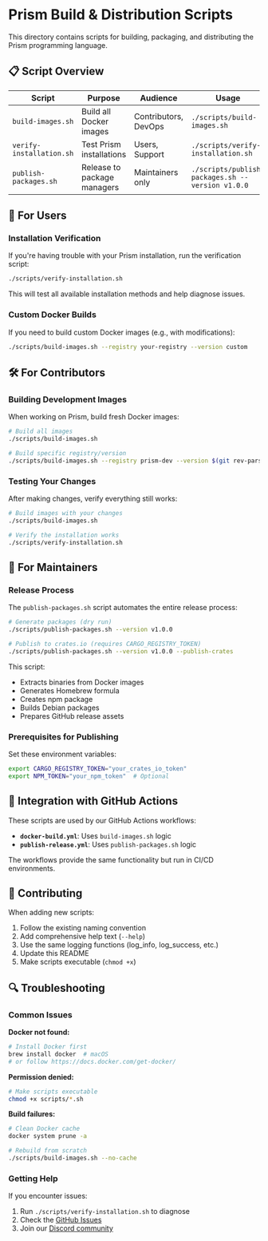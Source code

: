 # Prism Build & Distribution Scripts

This directory contains scripts for building, packaging, and distributing the Prism programming language.

## 📋 Script Overview

| Script | Purpose | Audience | Usage |
|--------|---------|----------|--------|
| `build-images.sh` | Build all Docker images | Contributors, DevOps | `./scripts/build-images.sh` |
| `verify-installation.sh` | Test Prism installations | Users, Support | `./scripts/verify-installation.sh` |
| `publish-packages.sh` | Release to package managers | Maintainers only | `./scripts/publish-packages.sh --version v1.0.0` |

## 🚀 For Users

### Installation Verification
If you're having trouble with your Prism installation, run the verification script:

```bash
./scripts/verify-installation.sh
```

This will test all available installation methods and help diagnose issues.

### Custom Docker Builds
If you need to build custom Docker images (e.g., with modifications):

```bash
./scripts/build-images.sh --registry your-registry --version custom
```

## 🛠️ For Contributors

### Building Development Images
When working on Prism, build fresh Docker images:

```bash
# Build all images
./scripts/build-images.sh

# Build specific registry/version
./scripts/build-images.sh --registry prism-dev --version $(git rev-parse --short HEAD)
```

### Testing Your Changes
After making changes, verify everything still works:

```bash
# Build images with your changes
./scripts/build-images.sh

# Verify the installation works
./scripts/verify-installation.sh
```

## 🔧 For Maintainers

### Release Process
The `publish-packages.sh` script automates the entire release process:

```bash
# Generate packages (dry run)
./scripts/publish-packages.sh --version v1.0.0

# Publish to crates.io (requires CARGO_REGISTRY_TOKEN)
./scripts/publish-packages.sh --version v1.0.0 --publish-crates
```

This script:
- Extracts binaries from Docker images
- Generates Homebrew formula
- Creates npm package
- Builds Debian packages
- Prepares GitHub release assets

### Prerequisites for Publishing

Set these environment variables:

```bash
export CARGO_REGISTRY_TOKEN="your_crates_io_token"
export NPM_TOKEN="your_npm_token"  # Optional
```

## 📖 Integration with GitHub Actions

These scripts are used by our GitHub Actions workflows:

- **`docker-build.yml`**: Uses `build-images.sh` logic
- **`publish-release.yml`**: Uses `publish-packages.sh` logic

The workflows provide the same functionality but run in CI/CD environments.

## 🤝 Contributing

When adding new scripts:

1. Follow the existing naming convention
2. Add comprehensive help text (`--help`)
3. Use the same logging functions (log_info, log_success, etc.)
4. Update this README
5. Make scripts executable (`chmod +x`)

## 🔍 Troubleshooting

### Common Issues

**Docker not found:**
```bash
# Install Docker first
brew install docker  # macOS
# or follow https://docs.docker.com/get-docker/
```

**Permission denied:**
```bash
# Make scripts executable
chmod +x scripts/*.sh
```

**Build failures:**
```bash
# Clean Docker cache
docker system prune -a

# Rebuild from scratch
./scripts/build-images.sh --no-cache
```

### Getting Help

If you encounter issues:

1. Run `./scripts/verify-installation.sh` to diagnose
2. Check the [GitHub Issues](https://github.com/GriffinCanCode/prism/issues)
3. Join our [Discord community](https://discord.gg/prism-lang) 